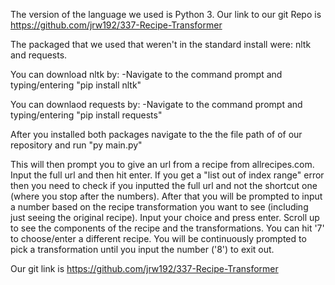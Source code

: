 The version of the language we used is Python 3.
Our link to our git Repo is https://github.com/jrw192/337-Recipe-Transformer

The packaged that we used that weren't in the standard install were: 
  nltk and requests.

You can download nltk by:
-Navigate to the command prompt and typing/entering "pip install nltk"

You can downlaod requests by:
-Navigate to the command prompt and typing/entering "pip install requests"

After you installed both packages navigate to the the file path of of our repository and run "py main.py"

This will then prompt you to give an url from a recipe from allrecipes.com. Input the full url and then hit enter. If you get a "list out of index range" error then you need to check if you inputted the full url and not the shortcut one (where you stop after the numbers).
After that you will be prompted to input a number based on the recipe transformation you want to see (including just seeing the original recipe). Input your choice and press enter. Scroll up to see the components of the recipe and the transformations. You can hit '7' to choose/enter a different recipe. You will be continuously prompted to pick a transformation until you input the number ('8') to exit out. 


Our git link is https://github.com/jrw192/337-Recipe-Transformer
